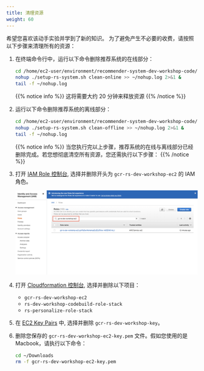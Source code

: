 ```yaml
---
title: 清理资源
weight: 60
---
```


希望您喜欢该动手实验并学到了新的知识。 为了避免产生不必要的收费，请按照以下步骤来清理所有的资源： 

1. 在终端命令行中，运行以下命令删除推荐系统的在线部分： 
    ```sh
    cd /home/ec2-user/environment/recommender-system-dev-workshop-code/scripts
    nohup ./setup-rs-system.sh clean-online >> ~/nohup.log 2>&1 &
    tail -f ~/nohup.log
    ```
   
   {{% notice info %}}
   这将需要大约 20 分钟来释放资源 
   {{% /notice %}}

2. 运行以下命令删除推荐系统的离线部分： 
    ```sh
    cd /home/ec2-user/environment/recommender-system-dev-workshop-code/scripts
    nohup ./setup-rs-system.sh clean-offline >> ~/nohup.log 2>&1 &
    tail -f ~/nohup.log
    ```
   
   {{% notice info %}}
   当您执行完以上步骤，推荐系统的在线与离线部分已经删除完成。若您想彻底清空所有资源，您还需执行以下步骤：
   {{% /notice %}}

3. 打开 [IAM Role 控制台](https://console.aws.amazon.com/iam/home#/roles), 选择并删除开头为 `gcr-rs-dev-workshop-ec2` 的 IAM 角色。

   ![GCR RS DEV](/images/gcr-rs-dev.png)

4. 打开 [Cloudformation 控制台](https://ap-southeast-1.console.aws.amazon.com/cloudformation/home?region=ap-northeast-1#/), 选择并删除以下项目：

   - `gcr-rs-dev-workshop-ec2` 
   - `rs-dev-workshop-codebuild-role-stack`
   - `rs-personalize-role-stack`
   
5. 在 [EC2 Key Pairs](https://console.aws.amazon.com/ec2/v2/home#KeyPairs:search=gcr-rs-dev-workshop-key) 中, 选择并删除 `gcr-rs-dev-workshop-key`。

6. 删除您保存的 `gcr-rs-dev-workshop-ec2-key.pem` 文件。假如您使用的是 Macbook，请执行以下命令：

   ```sh
   cd ~/Downloads
   rm -f gcr-rs-dev-workshop-ec2-key.pem
   ```

